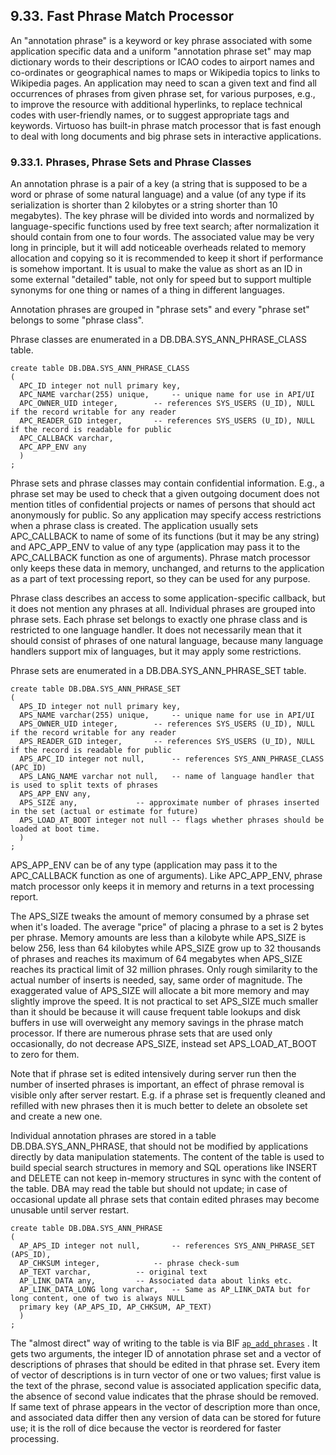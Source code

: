 <div id="sqlreffastphrasematch" class="section">

<div class="titlepage">

<div>

<div>

## 9.33. Fast Phrase Match Processor

</div>

</div>

</div>

An "annotation phrase" is a keyword or key phrase associated with some
application specific data and a uniform "annotation phrase set" may map
dictionary words to their descriptions or ICAO codes to airport names
and co-ordinates or geographical names to maps or Wikipedia topics to
links to Wikipedia pages. An application may need to scan a given text
and find all occurrences of phrases from given phrase set, for various
purposes, e.g., to improve the resource with additional hyperlinks, to
replace technical codes with user-friendly names, or to suggest
appropriate tags and keywords. Virtuoso has built-in phrase match
processor that is fast enough to deal with long documents and big phrase
sets in interactive applications.

<div id="sqlreffastphrasematchscl" class="section">

<div class="titlepage">

<div>

<div>

### 9.33.1. Phrases, Phrase Sets and Phrase Classes

</div>

</div>

</div>

An annotation phrase is a pair of a key (a string that is supposed to be
a word or phrase of some natural language) and a value (of any type if
its serialization is shorter than 2 kilobytes or a string shorter than
10 megabytes). The key phrase will be divided into words and normalized
by language-specific functions used by free text search; after
normalization it should contain from one to four words. The associated
value may be very long in principle, but it will add noticeable
overheads related to memory allocation and copying so it is recommended
to keep it short if performance is somehow important. It is usual to
make the value as short as an ID in some external "detailed" table, not
only for speed but to support multiple synonyms for one thing or names
of a thing in different languages.

Annotation phrases are grouped in "phrase sets" and every "phrase set"
belongs to some "phrase class".

Phrase classes are enumerated in a DB.DBA.SYS_ANN_PHRASE_CLASS table.

``` programlisting
create table DB.DBA.SYS_ANN_PHRASE_CLASS
(
  APC_ID integer not null primary key,
  APC_NAME varchar(255) unique,     -- unique name for use in API/UI
  APC_OWNER_UID integer,        -- references SYS_USERS (U_ID), NULL if the record writable for any reader
  APC_READER_GID integer,       -- references SYS_USERS (U_ID), NULL if the record is readable for public
  APC_CALLBACK varchar,
  APC_APP_ENV any
  )
;
```

Phrase sets and phrase classes may contain confidential information.
E.g., a phrase set may be used to check that a given outgoing document
does not mention titles of confidential projects or names of persons
that should act anonymously for public. So any application may specify
access restrictions when a phrase class is created. The application
usually sets APC_CALLBACK to name of some of its functions (but it may
be any string) and APC_APP_ENV to value of any type (application may
pass it to the APC_CALLBACK function as one of arguments). Phrase match
processor only keeps these data in memory, unchanged, and returns to the
application as a part of text processing report, so they can be used for
any purpose.

Phrase class describes an access to some application-specific callback,
but it does not mention any phrases at all. Individual phrases are
grouped into phrase sets. Each phrase set belongs to exactly one phrase
class and is restricted to one language handler. It does not necessarily
mean that it should consist of phrases of one natural language, because
many language handlers support mix of languages, but it may apply some
restrictions.

Phrase sets are enumerated in a DB.DBA.SYS_ANN_PHRASE_SET table.

``` programlisting
create table DB.DBA.SYS_ANN_PHRASE_SET
(
  APS_ID integer not null primary key,
  APS_NAME varchar(255) unique,     -- unique name for use in API/UI
  APS_OWNER_UID integer,        -- references SYS_USERS (U_ID), NULL if the record writable for any reader
  APS_READER_GID integer,       -- references SYS_USERS (U_ID), NULL if the record is readable for public
  APS_APC_ID integer not null,      -- references SYS_ANN_PHRASE_CLASS (APC_ID)
  APS_LANG_NAME varchar not null,   -- name of language handler that is used to split texts of phrases
  APS_APP_ENV any,
  APS_SIZE any,             -- approximate number of phrases inserted in the set (actual or estimate for future)
  APS_LOAD_AT_BOOT integer not null -- flags whether phrases should be loaded at boot time.
  )
;
```

APS_APP_ENV can be of any type (application may pass it to the
APC_CALLBACK function as one of arguments). Like APC_APP_ENV, phrase
match processor only keeps it in memory and returns in a text processing
report.

The APS_SIZE tweaks the amount of memory consumed by a phrase set when
it's loaded. The average "price" of placing a phrase to a set is 2 bytes
per phrase. Memory amounts are less than a kilobyte while APS_SIZE is
below 256, less than 64 kilobytes while APS_SIZE grow up to 32 thousands
of phrases and reaches its maximum of 64 megabytes when APS_SIZE reaches
its practical limit of 32 million phrases. Only rough similarity to the
actual number of inserts is needed, say, same order of magnitude. The
exaggerated value of APS_SIZE will allocate a bit more memory and may
slightly improve the speed. It is not practical to set APS_SIZE much
smaller than it should be because it will cause frequent table lookups
and disk buffers in use will overweight any memory savings in the phrase
match processor. If there are numerous phrase sets that are used only
occasionally, do not decrease APS_SIZE, instead set APS_LOAD_AT_BOOT to
zero for them.

Note that if phrase set is edited intensively during server run then the
number of inserted phrases is important, an effect of phrase removal is
visible only after server restart. E.g. if a phrase set is frequently
cleaned and refilled with new phrases then it is much better to delete
an obsolete set and create a new one.

Individual annotation phrases are stored in a table
DB.DBA.SYS_ANN_PHRASE, that should not be modified by applications
directly by data manipulation statements. The content of the table is
used to build special search structures in memory and SQL operations
like INSERT and DELETE can not keep in-memory structures in sync with
the content of the table. DBA may read the table but should not update;
in case of occasional update all phrase sets that contain edited phrases
may become unusable until server restart.

``` programlisting
create table DB.DBA.SYS_ANN_PHRASE
(
  AP_APS_ID integer not null,       -- references SYS_ANN_PHRASE_SET (APS_ID),
  AP_CHKSUM integer,            -- phrase check-sum
  AP_TEXT varchar,          -- original text
  AP_LINK_DATA any,         -- Associated data about links etc.
  AP_LINK_DATA_LONG long varchar,   -- Same as AP_LINK_DATA but for long content, one of two is always NULL
  primary key (AP_APS_ID, AP_CHKSUM, AP_TEXT)
  )
;
```

The "almost direct" way of writing to the table is via BIF
<a href="fn_ann_phrase_class_add.html" class="link"
title="DB.DBA.ANN_PHRASE_CLASS_ADD"><code
class="function">ap_add_phrases</code></a> . It gets two arguments, the
integer ID of annotation phrase set and a vector of descriptions of
phrases that should be edited in that phrase set. Every item of vector
of descriptions is in turn vector of one or two values; first value is
the text of the phrase, second value is associated application specific
data, the absence of second value indicates that the phrase should be
removed. If same text of phrase appears in the vector of description
more than once, and associated data differ then any version of data can
be stored for future use; it is the roll of dice because the vector is
reordered for faster processing.

</div>

</div>
